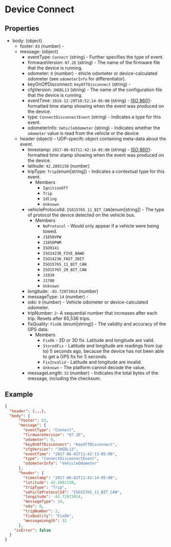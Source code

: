 # Device Connect

## Properties
- body: (object)
  - footer: `83` (number) -
  - message: (object)
    - eventType: `Connect` (string) - Further specifies the type of event.
    - firmwareVersion: `07.2E` (string) - The name of the firmware file that the device is running.
    - odometer: `0` (number) - ehicle odometer or device-calculated odometer (see `odometerInfo` for differentiator).
    - keyOnOffDisconnect: `KeyOffDisconnect` (string) - 
    - cfgVersion: `JHGDL13` (string) - The name of the configuration file that the device is running.
    - eventTime: `2016-12-29T10:52:14-05:00` (string) - [ISO 8601](https://en.wikipedia.org/wiki/ISO_8601)-formatted time stamp showing when the event was produced on the device.
    - type: `ConnectDisconnectEvent` (string) - Indicates a type for this event.
    - odometerInfo: `VehicleOdometer` (string) - Indicates whether the `odometer` value is read from the vehicle or the device.
  - header (object) - UDP-specifc object containing meta-data about the event.
    - timestamp: `2017-06-01T11:42:14-05:00` (string) - [ISO 8601](https://en.wikipedia.org/wiki/ISO_8601)-formatted time stamp showing when the event was produced on the device.
    - latitude: `42.2891150` (number)
    - tripType: `Trip`(enum[string]) - Indicates a contextual type for this event.
      - Members
        - `IgnitionOff`
        - `Trip`
        - `Idling`
        - `Unknown`
    - vehicleProtocolId: `ISO15765_11_BIT_CAN`(enum[string]) - The type of protocol the device detected on the vehicle bus.
      - Members
        - `NoProtocol` - Would only appear if a vehicle were being towed. 
        - `J1850VPW`
        - `J1850PWM`
        - `ISO9141`
        - `ISO14230_FIVE_BAWD`
        - `ISO14230_FAST_INIT`
        - `ISO15765_11_BIT_CAN`
        - `ISO15765_29_BIT_CAN`
        - `J1939`
        - `J1708`
        - `Unknown`
    - longitude: `-83.72973914` (number)
    - messageType: `14` (number) - 
    - odo: `0` (number) - Vehicle odometer or device-calculated odometer.
    - tripNumber: `2`- A sequential number that increases after each trip. Resets after 65,536 trips.
    - fixQuality: `FixOk` (enum[string]) - The validity and accuracy of the GPS data.
      - Members
        - `FixOk` - 2D or 3D fix. Latitude and longitude are valid.
        - `StoredFix` - Latitude and longitude are readings from (up to) 5 seconds ago, because the device has not been able to get a GPS fix for 5 seconds.
        - `FixInvalid` - Latitude and longitude are invalid.
        - `Unknown` - The platform cannot decode the value.
    - messageLength: `32` (number) - Indicates the total bytes of the message, including the checksum.

## Example

```json
{
  "header": {...},
  "body": {
      "footer": 83,
      "message": {
        "eventType": "Connect",
        "firmwareVersion": "07.2E",
        "odometer": 0,
        "keyOnOffDisconnect": "KeyOffDisconnect",
        "cfgVersion": "JHGDL13",
        "eventTime": "2017-06-01T11:42:13-05:00",
        "type": "ConnectDisconnectEvent",
        "odometerInfo": "VehicleOdometer"
      },
      "header": {
        "timestamp": "2017-06-01T11:42:14-05:00",
        "latitude": 42.2891150,
        "tripType": "Trip",
        "vehicleProtocolId": "ISO15765_11_BIT_CAN",
        "longitude": -83.72973914,
        "messageType": 14,
        "odo": 0,
        "tripNumber": 2,
        "fixQuality": "FixOk",
        "messageLength": 32
      },
    "isError": false
  }
}
```
